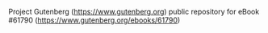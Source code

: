 Project Gutenberg (https://www.gutenberg.org) public repository for eBook #61790 (https://www.gutenberg.org/ebooks/61790)
